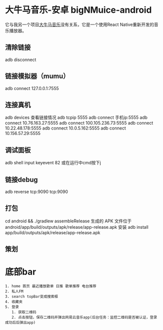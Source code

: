 # 大牛马音乐-安卓 bigNMuice-android
它与我另一个项目<a href="https://github.com/southernMD/music-of-big-cattle-and-horses-plus">大牛马音乐</a>没有关系，它是一个使用React Native重新开发的音乐播放器。

## 清除链接
adb disconnect 

## 链接模拟器（mumu）
adb connect 127.0.0.1:7555

## 连接真机
adb devices 查看链接情况
adb tcpip 5555 
adb connect 手机ip:5555
adb connect 10.76.163.27:5555
adb connect 100.105.236.73:5555
adb connect 10.22.48.178:5555
adb connect 10.0.5.162:5555
adb connect 10.156.57.29:5555

## 调试面板
adb shell input keyevent 82 
或在运行中cmd按下j

## 链接debug
adb reverse tcp:9090 tcp:9090

## 打包
cd android && ./gradlew assembleRelease
生成的 APK 文件位于android/app/build/outputs/apk/release/app-release.apk
安装 adb install app/build/outputs/apk/release/app-release.apk
 
## 策划
# 底部bar
    1. home 首页 最近播放歌单 日推 歌单推荐 电台推荐
    2. 私人FM
    3. search topBar变成搜索框
    4. 收藏夹
    5. 登录
       1. 获取二维码 
       2. 点击按钮，保存二维码并弹出网易云音乐app(后台任务：监控二维码是否被认证，登录成功后后弹出app)